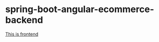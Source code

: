 # spring-boot-angular-ecommerce-backend

<a href="https://github.com/dickanirwansyah/spring-boot-angular-ecommerce-frontend">This is frontend</a>
